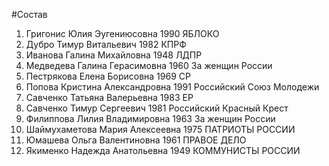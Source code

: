 #Состав
1. Григонис Юлия Эугениюсовна 1990 ЯБЛОКО
2. Дубро Тимур Витальевич 1982 КПРФ
3. Иванова Галина Михайловна 1948 ЛДПР
4. Медведева Галина Герасимовна 1960 За женщин России
5. Пестрякова Елена Борисовна 1969 СР
6. Попова Кристина Александровна 1991 Российский Союз Молодежи
7. Савченко Татьяна Валерьевна 1983 ЕР
8. Савченко Тимур Сергеевич 1981 Российский Красный Крест
9. Филиппова Лилия Владимировна 1963 За женщин России
10. Шаймухаметова Мария Алексеевна 1975 ПАТРИОТЫ РОССИИ
11. Юмашева Ольга Валентиновна 1961 ПРАВОЕ ДЕЛО
12. Якименко Надежда Анатольевна 1949 КОММУНИСТЫ РОССИИ
